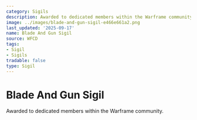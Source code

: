 ```yaml
---
category: Sigils
description: Awarded to dedicated members within the Warframe community.
image: ../images/blade-and-gun-sigil-e466e661a2.png
last_updated: '2025-09-17'
name: Blade And Gun Sigil
source: WFCD
tags:
- Sigil
- Sigils
tradable: false
type: Sigil
---
```


# Blade And Gun Sigil

Awarded to dedicated members within the Warframe community.

